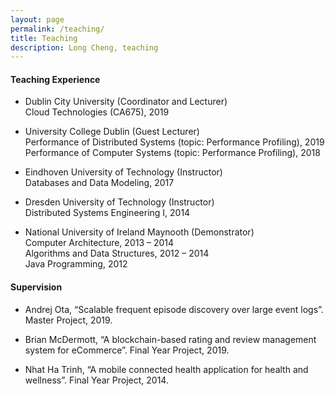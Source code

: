 ```yaml
---
layout: page
permalink: /teaching/
title: Teaching
description: Long Cheng, teaching
---
```

#### **Teaching Experience**

- Dublin City University (Coordinator and Lecturer)<br>
Cloud Technologies (CA675), 2019

- University College Dublin (Guest Lecturer)<br>
Performance of Distributed Systems (topic: Performance Profiling), 2019<br>
Performance of Computer Systems (topic: Performance Profiling), 2018

- Eindhoven University of Technology (Instructor)<br>
Databases and Data Modeling, 2017

- Dresden University of Technology (Instructor)<br>
Distributed Systems Engineering I, 2014

- National University of Ireland Maynooth (Demonstrator)<br>
Computer Architecture, 2013 – 2014<br>
Algorithms and Data Structures, 2012 – 2014 <br>
Java Programming, 2012 

#### **Supervision**

- Andrej Ota, “Scalable frequent episode discovery over large event logs”. Master Project, 2019.

- Brian McDermott, “A blockchain-based rating and review management system for eCommerce”. Final Year Project, 2019.

- Nhat Ha Trinh, “A mobile connected health application for health and wellness”. Final Year Project, 2014.